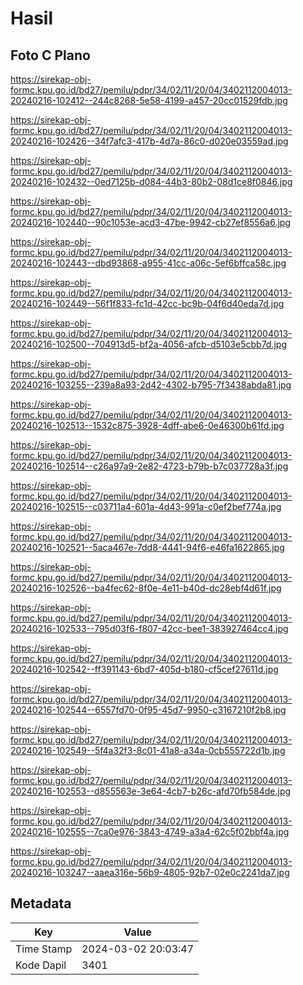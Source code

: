 # Hasil

## Foto C Plano

https://sirekap-obj-formc.kpu.go.id/bd27/pemilu/pdpr/34/02/11/20/04/3402112004013-20240216-102412--244c8268-5e58-4199-a457-20cc01529fdb.jpg

https://sirekap-obj-formc.kpu.go.id/bd27/pemilu/pdpr/34/02/11/20/04/3402112004013-20240216-102426--34f7afc3-417b-4d7a-86c0-d020e03559ad.jpg

https://sirekap-obj-formc.kpu.go.id/bd27/pemilu/pdpr/34/02/11/20/04/3402112004013-20240216-102432--0ed7125b-d084-44b3-80b2-08d1ce8f0846.jpg

https://sirekap-obj-formc.kpu.go.id/bd27/pemilu/pdpr/34/02/11/20/04/3402112004013-20240216-102440--90c1053e-acd3-47be-9942-cb27ef8556a6.jpg

https://sirekap-obj-formc.kpu.go.id/bd27/pemilu/pdpr/34/02/11/20/04/3402112004013-20240216-102443--dbd93868-a955-41cc-a06c-5ef6bffca58c.jpg

https://sirekap-obj-formc.kpu.go.id/bd27/pemilu/pdpr/34/02/11/20/04/3402112004013-20240216-102449--56f1f833-fc1d-42cc-bc9b-04f6d40eda7d.jpg

https://sirekap-obj-formc.kpu.go.id/bd27/pemilu/pdpr/34/02/11/20/04/3402112004013-20240216-102500--704913d5-bf2a-4056-afcb-d5103e5cbb7d.jpg

https://sirekap-obj-formc.kpu.go.id/bd27/pemilu/pdpr/34/02/11/20/04/3402112004013-20240216-103255--239a8a93-2d42-4302-b795-7f3438abda81.jpg

https://sirekap-obj-formc.kpu.go.id/bd27/pemilu/pdpr/34/02/11/20/04/3402112004013-20240216-102513--1532c875-3928-4dff-abe6-0e46300b61fd.jpg

https://sirekap-obj-formc.kpu.go.id/bd27/pemilu/pdpr/34/02/11/20/04/3402112004013-20240216-102514--c26a97a9-2e82-4723-b79b-b7c037728a3f.jpg

https://sirekap-obj-formc.kpu.go.id/bd27/pemilu/pdpr/34/02/11/20/04/3402112004013-20240216-102515--c03711a4-601a-4d43-991a-c0ef2bef774a.jpg

https://sirekap-obj-formc.kpu.go.id/bd27/pemilu/pdpr/34/02/11/20/04/3402112004013-20240216-102521--5aca467e-7dd8-4441-94f6-e46fa1622865.jpg

https://sirekap-obj-formc.kpu.go.id/bd27/pemilu/pdpr/34/02/11/20/04/3402112004013-20240216-102526--ba4fec62-8f0e-4e11-b40d-dc28ebf4d61f.jpg

https://sirekap-obj-formc.kpu.go.id/bd27/pemilu/pdpr/34/02/11/20/04/3402112004013-20240216-102533--795d03f6-f807-42cc-bee1-383927464cc4.jpg

https://sirekap-obj-formc.kpu.go.id/bd27/pemilu/pdpr/34/02/11/20/04/3402112004013-20240216-102542--ff391143-6bd7-405d-b180-cf5cef27611d.jpg

https://sirekap-obj-formc.kpu.go.id/bd27/pemilu/pdpr/34/02/11/20/04/3402112004013-20240216-102544--6557fd70-0f95-45d7-9950-c3167210f2b8.jpg

https://sirekap-obj-formc.kpu.go.id/bd27/pemilu/pdpr/34/02/11/20/04/3402112004013-20240216-102549--5f4a32f3-8c01-41a8-a34a-0cb555722d1b.jpg

https://sirekap-obj-formc.kpu.go.id/bd27/pemilu/pdpr/34/02/11/20/04/3402112004013-20240216-102553--d855563e-3e64-4cb7-b26c-afd70fb584de.jpg

https://sirekap-obj-formc.kpu.go.id/bd27/pemilu/pdpr/34/02/11/20/04/3402112004013-20240216-102555--7ca0e976-3843-4749-a3a4-62c5f02bbf4a.jpg

https://sirekap-obj-formc.kpu.go.id/bd27/pemilu/pdpr/34/02/11/20/04/3402112004013-20240216-103247--aaea316e-56b9-4805-92b7-02e0c2241da7.jpg


## Metadata

| Key        | Value               |
| ---------- | ------------------- |
| Time Stamp | 2024-03-02 20:03:47 |
| Kode Dapil | 3401                |



